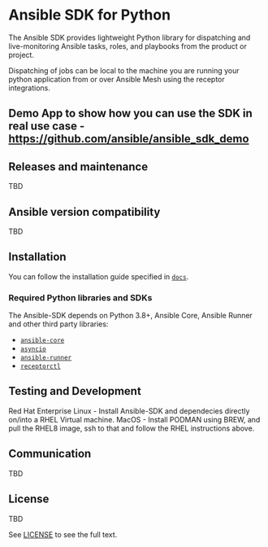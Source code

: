 Ansible SDK for Python
======================

The Ansible SDK provides lightweight Python library for dispatching and live-monitoring
Ansible tasks, roles, and playbooks from the product or project.

Dispatching of jobs can be local to the machine you are running your python application from or over Ansible Mesh using the receptor integrations.

## Demo App to show how you can use the SDK in real use case - https://github.com/ansible/ansible_sdk_demo


## Releases and maintenance

TBD

## Ansible version compatibility

TBD

## Installation

You can follow the installation guide specified in [`docs`](https://github.com/ansible/ansible-sdk/tree/main/docs/source/install.rst).

### Required Python libraries and SDKs

The Ansible-SDK depends on Python 3.8+, Ansible Core, Ansible Runner and other third party libraries:

* [`ansible-core`](https://docs.ansible.com/ansible/latest/installation_guide/intro_installation.html)
* [`asyncio`](https://docs.python.org/3/library/asyncio.html)
* [`ansible-runner`](https://ansible-runner.readthedocs.io/en/stable/install/)
* [`receptorctl`](https://receptor.readthedocs.io/en/latest/#installation)


## Testing and Development

Red Hat Enterprise Linux - Install Ansible-SDK and dependecies directly on/into a RHEL Virtual machine.
MacOS - Install PODMAN using BREW, and pull the RHEL8 image, ssh to that and follow the RHEL instructions above.

## Communication

TBD

## License

TBD

See [LICENSE](LICENSE.md) to see the full text.

